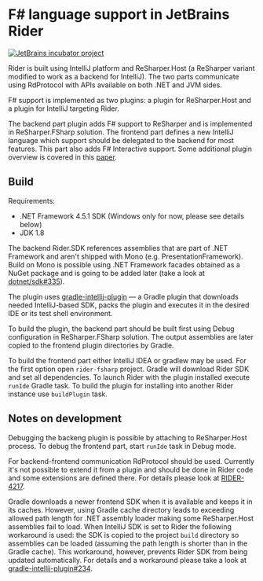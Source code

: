 # F# language support in JetBrains Rider
[![JetBrains incubator project](http://jb.gg/badges/official.svg)](https://confluence.jetbrains.com/display/ALL/JetBrains+on+GitHub)

Rider is built using IntelliJ platform and ReSharper.Host (a ReSharper variant modified to work as a backend for IntelliJ). The two parts communicate using RdProtocol with APIs available on both .NET and JVM sides.

F# support is implemented as two plugins: a plugin for ReSharper.Host and a plugin for IntelliJ targeting Rider.

The backend part plugin adds F# support to ReSharper and is implemented in ReSharper.FSharp solution.
The frontend part defines a new IntelliJ language which support should be delegated to the backend for most features. This part also adds F# Interactive support.
Some additional plugin overview is covered in this [paper](http://se.math.spbu.ru/SE/diploma/2017/pi/Auduchinok.pdf).


## Build

Requirements:

* .NET Framework 4.5.1 SDK (Windows only for now, please see details below)
* JDK 1.8

The backend Rider.SDK references assemblies that are part of .NET Framework and aren't shipped with Mono (e.g. PresentationFramework). Build on Mono is possible using .NET Framework facades obtained as a NuGet package and is going to be added later (take a look at [dotnet/sdk#335](https://github.com/dotnet/sdk/issues/335#issuecomment-330772137)).

The plugin uses [gradle-intellij-plugin](https://github.com/JetBrains/gradle-intellij-plugin) — a Gradle plugin that downloads needed IntelliJ-based SDK, packs the plugin and executes it in the desired IDE or its test shell environment.

To build the plugin, the backend part should be built first using Debug configuration in ReSharper.FSharp solution. The output assemblies are later copied to the frontend plugin directories by Gradle.

To build the frontend part either IntelliJ IDEA or gradlew may be used.
For the first option open `rider-fsharp` project. Gradle will download Rider SDK and set all dependencies. To launch Rider with the plugin installed execute `runIde` Gradle task. To build the plugin for installing into another Rider instance use `buildPlugin` task.


## Notes on development

Debugging the backeng plugin is possible by attaching to ReSharper.Host process. To debug the frontend part, start `runIde` task in Debug mode.

For backend-frontend communication RdProtocol should be used. Currently it's not possible to extend it from a plugin and should be done in Rider code and some extensions are defined there. For details please look at [RIDER-4217](https://youtrack.jetbrains.com/issue/RIDER-4217).

Gradle downloads a newer frontend SDK when it is available and keeps it in its caches. However, using Gradle cache directory leads to exceeding allowed path length for .NET assembly loader making some ReSharper.Host assemblies fail to load. When IntelliJ SDK is set to Rider the following workaround is used: the SDK is copied to the project `build` directory so assemblies can be loaded (assuming the path length is shorter than in the Gradle cache). This workaround, however, prevents Rider SDK from being updated automatically. For details and a workaround please take a look at [gradle-intellij-plugin#234](https://github.com/JetBrains/gradle-intellij-plugin/issues/234).
